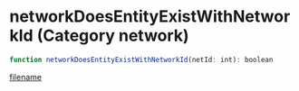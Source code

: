 # networkDoesEntityExistWithNetworkId (Category network)

```js
function networkDoesEntityExistWithNetworkId(netId: int): boolean
```

[filename](networkDoesEntityExistWithNetworkId_m.md ':include')